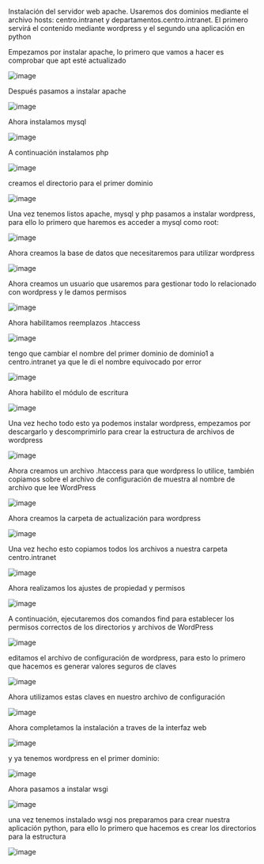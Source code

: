 Instalación del servidor web apache. Usaremos dos dominios mediante el archivo hosts: centro.intranet y departamentos.centro.intranet. El primero servirá el contenido mediante wordpress y el segundo una aplicación en python

Empezamos por instalar apache, lo primero que vamos a hacer es comprobar que apt esté actualizado

![image](https://github.com/juanjo002/ejerciciosSRI/assets/122454341/7af81ded-81cf-4c5c-87f3-4644a1abf279)

Después pasamos a instalar apache

![image](https://github.com/juanjo002/ejerciciosSRI/assets/122454341/e8aeecbc-e553-418a-b9b3-0cfcae43a2f4)

Ahora instalamos mysql

![image](https://github.com/juanjo002/ejerciciosSRI/assets/122454341/20812629-96c8-4280-9699-485e55489a2f)

A continuación instalamos php

![image](https://github.com/juanjo002/ejerciciosSRI/assets/122454341/d495c83d-2daf-4c21-9fb9-190523409565)

creamos el directorio para el primer dominio

![image](https://github.com/juanjo002/ejerciciosSRI/assets/122454341/60d9d6c6-4070-4816-af52-3dbd0fd93da6)

Una vez tenemos listos apache, mysql y php pasamos a instalar wordpress, para ello lo primero que haremos es acceder a mysql como root:

![image](https://github.com/juanjo002/ejerciciosSRI/assets/122454341/ddf6928e-70da-4998-a1c1-9672704a2793)

Ahora creamos la base de datos que necesitaremos para utilizar wordpress

![image](https://github.com/juanjo002/ejerciciosSRI/assets/122454341/00274a4f-ecf7-4da3-8e80-0489c56b57a4)

Ahora creamos un usuario que usaremos para gestionar todo lo relacionado con wordpress y le damos permisos

![image](https://github.com/juanjo002/ejerciciosSRI/assets/122454341/9c689380-31b1-48c2-8545-d131efc8a332)

Ahora habilitamos reemplazos .htaccess

![image](https://github.com/juanjo002/ejerciciosSRI/assets/122454341/5312f4d1-dbc7-499a-a520-605596da5711)

tengo que cambiar el nombre del primer dominio de dominio1 a centro.intranet ya que le di el nombre equivocado por error

![image](https://github.com/juanjo002/ejerciciosSRI/assets/122454341/149cb2ca-5545-491b-a43b-36578cae93a7)

Ahora habilito el módulo de escritura

![image](https://github.com/juanjo002/ejerciciosSRI/assets/122454341/f7319cd9-f2df-43ce-93d8-6a8484eb274f)

Una vez hecho todo esto ya podemos instalar wordpress, empezamos por descargarlo y descomprimirlo para crear la estructura de archivos de wordpress

![image](https://github.com/juanjo002/ejerciciosSRI/assets/122454341/0e4bca6d-0047-48e8-be5e-b20d6b432d58)

Ahora creamos un archivo .htaccess para que wordpress lo utilice, también copiamos sobre el archivo de configuración de muestra al nombre de archivo que lee WordPress

![image](https://github.com/juanjo002/ejerciciosSRI/assets/122454341/8aa221d3-f851-4774-a4e1-bbec7338c75b)

Ahora creamos la carpeta de actualización para wordpress 

![image](https://github.com/juanjo002/ejerciciosSRI/assets/122454341/5589de06-91fb-493a-9704-551b37f19f82)

Una vez hecho esto copiamos todos los archivos a nuestra carpeta centro.intranet

![image](https://github.com/juanjo002/ejerciciosSRI/assets/122454341/f14b6c4a-9533-4a1f-9854-e0c190f77ff8)

Ahora realizamos los ajustes de propiedad y permisos

![image](https://github.com/juanjo002/ejerciciosSRI/assets/122454341/8c06a8f7-f05c-48af-acfb-70434fcecd84)

A continuación, ejecutaremos dos comandos find para establecer los permisos correctos de los directorios y archivos de WordPress

![image](https://github.com/juanjo002/ejerciciosSRI/assets/122454341/50ad075e-9280-4c10-a5b0-93e8493330ba)

editamos el archivo de configuración de wordpress, para esto lo primero que hacemos es generar valores seguros de claves

![image](https://github.com/juanjo002/ejerciciosSRI/assets/122454341/8532c9c8-c07a-40af-9dc5-164fdfc9cddd)

Ahora utilizamos estas claves en nuestro archivo de configuración

![image](https://github.com/juanjo002/ejerciciosSRI/assets/122454341/3f217565-8a1f-43bd-8052-6691a8b91bff)

Ahora completamos la instalación a traves de la interfaz web

![image](https://github.com/juanjo002/ejerciciosSRI/assets/122454341/d95e7f36-d74b-4db3-8e4e-2b2f7423c1e6)

y ya tenemos wordpress en el primer dominio:

![image](https://github.com/juanjo002/ejerciciosSRI/assets/122454341/1557393f-f241-4b29-8fc2-80667dcee021)

Ahora pasamos a instalar wsgi

![image](https://github.com/juanjo002/ejerciciosSRI/assets/122454341/9ca0e25e-37dc-4c04-ba82-3da18b9794ef)

una vez tenemos instalado wsgi nos preparamos para crear nuestra aplicación python, para ello lo primero que hacemos es crear los directorios para la estructura

![image](https://github.com/juanjo002/ejerciciosSRI/assets/122454341/ea9129ad-9f89-456f-81c1-62759e85aae8)


